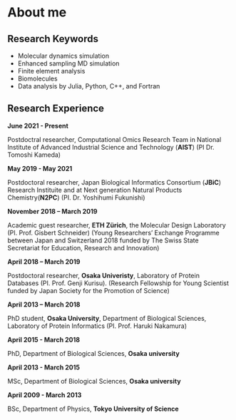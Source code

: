 # About me

## Research Keywords
- Molecular dynamics simulation
- Enhanced sampling MD simulation 
- Finite element analysis
- Biomolecules
- Data analysis by Julia, Python, C++, and Fortran

## Research Experience
**June 2021 - Present**

Postdoctral researcher, Computational Omics Research Team in  National Institute of Advanced Industrial Science and Technology (**AIST**) (PI Dr. Tomoshi Kameda) 

**May 2019 - May 2021**

Postdoctoral researcher, Japan Biological Informatics Consortium (**JBiC**) Research Instituite and at Next generation Natural Products Chemistry(**N2PC**) (PI. Dr. Yoshihumi Fukunishi)

**November 2018 – March 2019**

Academic guest researcher, **ETH Zürich**, the Molecular Design Laboratory (PI. Prof. Gisbert Schneider) (Young Researchers’ Exchange Programme between Japan and Switzerland 2018 funded by The Swiss State Secretariat for Education, Research and Innovation)

**April 2018 – March 2019** 

Postdoctoral researcher, **Osaka Univeristy**, Laboratory of Protein Databases (PI. Prof. Genji Kurisu). (Research Fellowship for Young Scientist funded by Japan Society for the Promotion of Science)

**April 2013 – March 2018**

PhD student, **Osaka University**, Department of Biological Sciences, Laboratory of Protein Informatics (PI. Prof. Haruki Nakamura)

**April 2015 - March 2018**

PhD, Department of Biological Sciences, **Osaka university** 

**April 2013 - March 2015**

MSc, Department of Biological Sciences, **Osaka university** 

**April 2009 - March 2013**

BSc, Department of Physics, **Tokyo University of Science**
